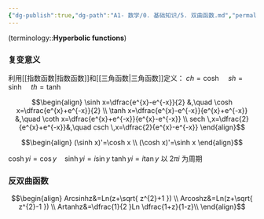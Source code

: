 ```yaml
---
{"dg-publish":true,"dg-path":"A1- 数学/0. 基础知识/5. 双曲函数.md","permalink":"/A1- 数学/0. 基础知识/5. 双曲函数/","dgPassFrontmatter":true,"noteIcon":"","created":"2024-05-21T15:20:28.036+08:00","updated":"2025-08-03T22:30:49.178+08:00"}
---
```



(terminology::**Hyperbolic functions**)
### 复变意义
利用[[指数函数\|指数函数]]和[[三角函数\|三角函数]]定义：
$ch=\cosh\quad sh=\sinh\quad th=\tanh$

$$\begin{align}
\sinh x=\dfrac{e^{x}-e^{-x}}{2} &,\quad  \cosh x=\dfrac{e^{x}+e^{-x}}{2} \\
\tanh x=\dfrac{e^{x}-e^{-x}}{e^{x}+e^{-x}} &,\quad  \coth x=\dfrac{e^{x}+e^{-x}}{e^{x}-e^{-x}}  \\ 
 sech \,x=\dfrac{2}{e^{x}+e^{-x}}&,\quad  csch \,x=\dfrac{2}{e^{x}-e^{-x}}
\end{align}$$


$$\begin{align}
(\sinh x)'=\cosh x \\
(\cosh x)'=\sinh x
\end{align}$$

$\cosh yi=\cos y\quad \sinh yi=i\sin y$  $\tanh yi=i\tan y$
以 $2\pi i$ 为周期


### 反双曲函数
$$\begin{align}
Arcsinhz&=Ln(z+\sqrt{ z^{2}+1 }) \\
Arcoshz&=Ln(z+\sqrt{ z^{2}-1 })  \\
Artanhz&=\dfrac{1}{2 }Ln \dfrac{1+z}{1-z}\\
\end{align}$$



